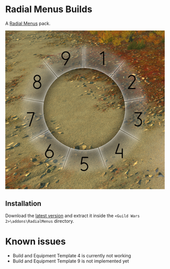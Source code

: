 # Radial Menus Builds
A [Radial Menus](https://github.com/RaidcoreGG/GW2-RadialMenus) pack.

![Preview](./img/preview.png)

## Installation
Download the [latest version](https://github.com/CaptainZlick/gw2-radial-menus-builds/releases/latest) and extract it inside the `<Guild Wars 2>\addons\RadialMenus` directory.

# Known issues
* Build and Equipment Template 4 is currently not working
* Build and Equipment Template 9 is not implemented yet
